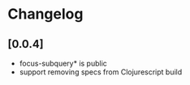 # Changelog

## [0.0.4]
- focus-subquery* is public
- support removing specs from Clojurescript build
